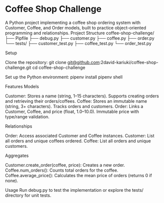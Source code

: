# Coffee Shop Challenge
A Python project implementing a coffee shop ordering system with Customer, Coffee, and Order models, built to practice object-oriented programming and relationships.
Project Structure
coffee-shop-challenge/
├── Pipfile
├── debug.py
├── customer.py
├── coffee.py
├── order.py
└── tests/
    ├── customer_test.py
    ├── coffee_test.py
    └── order_test.py

Setup

Clone the repository:
git clone git@github.com:2david-kariuki/coffee-shop-challenge.git
cd coffee-shop-challenge


Set up the Python environment:
pipenv install
pipenv shell



Features
Models

Customer: Stores a name (string, 1–15 characters). Supports creating orders and retrieving their orders/coffees.
Coffee: Stores an immutable name (string, 3+ characters). Tracks orders and customers.
Order: Links a Customer, Coffee, and price (float, 1.0–10.0). Immutable price with type/range validation.

Relationships

Order: Access associated Customer and Coffee instances.
Customer: List all orders and unique coffees ordered.
Coffee: List all orders and unique customers.

Aggregates

Customer.create_order(coffee, price): Creates a new order.
Coffee.num_orders(): Counts total orders for the coffee.
Coffee.average_price(): Calculates the mean price of orders (returns 0 if none).

Usage
Run debug.py to test the implementation or explore the tests/ directory for unit tests.
